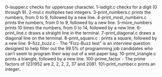 0-isupper.c checks for uppercase character.
1-isdigit.c checks for a digit (0 through 9).
2-mul.c multiplies two integers.
3-print_numbers.c prints the numbers, from 0 to 9, followed by a new line.
4-print_most_numbers.c  prints the numbers, from 0 to 9, followed by a new line.
5-more_numbers  prints 10 times the numbers, from 0 to 14, followed by a new line.
6-print_line.c  draws a straight line in the terminal.
7-print_diagonal.c  draws a diagonal line on the terminal.
8-print_square.c : prints a square, followed by a new line.
9-fizz_buzz.c - The “Fizz-Buzz test” is an interview question designed to help filter out the 99.5% of programming job candidates who can’t seem to program their way out of a wet paper bag.
10-print_triangle.c prints a triangle, followed by a new line.
100-prime_factor - The prime factors of 1231952 are 2, 2, 2, 2, 37 and 2081.
101-print_number.c prints an integer..
